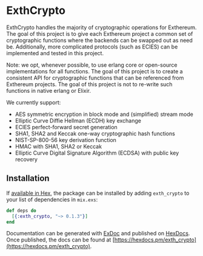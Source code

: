 # ExthCrypto

ExthCrypto handles the majority of cryptographic operations for Exthereum. The goal of this project is to give each Exthereum project a common set of cryptographic functions where the backends can be swapped out as need be. Additionally, more complicated protocols (such as ECIES) can be implemented and tested in this project.

Note: we opt, whenever possible, to use erlang core or open-source implementations for all functions. The goal of this project is to create a consistent API for cryptographic functions that can be referenced from Exthereum projects. The goal of this project is not to re-write such functions in native erlang or Elixir.

We currently support:

 * AES symmetric encryption in block mode and (simplified) stream mode
 * Elliptic Curve Diffie Hellman (ECDH) key exchange
 * ECIES perfect-forward secret generation
 * SHA1, SHA2 and Keccak one-way cryptographic hash functions
 * NIST-SP-800-56 key derivation function
 * HMAC with SHA1, SHA2 or Keccak
 * Elliptic Curve Digital Signature Algorithm (ECDSA) with public key recovery

## Installation

If [available in Hex](https://hex.pm/docs/publish), the package can be installed
by adding `exth_crypto` to your list of dependencies in `mix.exs`:

```elixir
def deps do
  [{:exth_crypto, "~> 0.1.3"}]
end
```

Documentation can be generated with [ExDoc](https://github.com/elixir-lang/ex_doc)
and published on [HexDocs](https://hexdocs.pm). Once published, the docs can
be found at [https://hexdocs.pm/exth_crypto](https://hexdocs.pm/exth_crypto).

